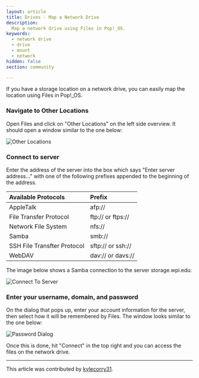 ```yaml
---
layout: article
title: Drives - Map a Network Drive
description:
  Map a network drive using Files in Pop!_OS.
keywords:
  - network drive
  - drive
  - mount
  - network
hidden: false
section: community

---
```

If you have a storage location on a network drive, you can easily map the location using Files in Pop!\_OS.

### Navigate to Other Locations
Open Files and click on "Other Locations" on the left side overview. It should open a window similar to the one below:

![Other Locations]({{site.baseurl}}/images/map-a-network-drive/other-locations.png)

### Connect to server
Enter the address of the server into the box which says "Enter server address..." with one of the following prefixes appended to the beginning of the address.

| Available Protocols | Prefix     |
| :------------- | :------------- |
| AppleTalk      | afp://       |
| File Transfer Protocol      | ftp:// or ftps://  |
| Network File System      | nfs://       |
| Samba      | smb://       |
| SSH File Transfter Protocol      | sftp:// or ssh://  |
| WebDAV      | dav:// or davs://   |

The image below shows a Samba connection to the server storage.wpi.edu:

![Connect To Server]({{site.baseurl}}/images/map-a-network-drive/connect-to-server.png)


### Enter your username, domain, and password
On the dialog that pops up, enter your account information for the server, then select how it will be remembered by Files. The window looks similar to the one below:

![Password Dialog]({{site.baseurl}}/images/map-a-network-drive/password-dialog.png)

Once this is done, hit "Connect" in the top right and you can access the files on the network drive.

---

This article was contributed by [kylecorry31](https://github.com/kylecorry31).
